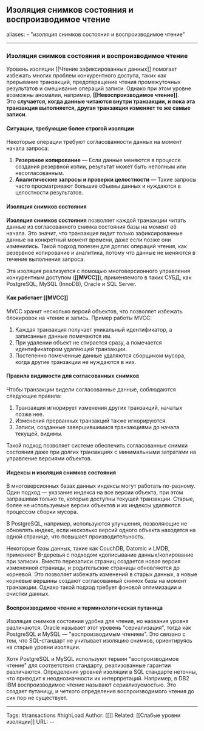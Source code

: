 ## Изоляция снимков состояния и воспроизводимое чтение
aliases: 
	- "изоляция снимков состояния и воспроизводимое чтение"

---

### Изоляция снимков состояния и воспроизводимое чтение

Уровень изоляции [[Чтение зафиксированных данных]] помогает избежать многих проблем конкурентного доступа, таких как прерывание транзакций, предотвращение чтения промежуточных результатов и смешивание операций записи. Однако при этом уровне возможны аномалии, например, **[[Невоспроизводимое чтение]]**. Это **случается, когда данные читаются внутри транзакции, и пока эта транзакция выполняется, другая транзакция изменяет те же самые записи**.

#### Ситуации, требующие более строгой изоляции

Некоторые операции требуют согласованности данных на момент начала запроса:

1. **Резервное копирование** — Если данные меняются в процессе создания резервной копии, результат может быть неполным или несогласованным.
2. **Аналитические запросы и проверки целостности** — Такие запросы часто просматривают большие объемы данных и нуждаются в целостности результатов.

#### Изоляция снимков состояния

**Изоляция снимков состояния** позволяет каждой транзакции читать данные из согласованного снимка состояния базы на момент её начала. Это значит, что транзакция видит только зафиксированные данные на конкретный момент времени, даже если позже они изменились. Такой подход полезен для долгих операций чтения, как резервное копирование и аналитика, потому что данные не меняются в течение выполнения запроса.

Эта изоляция реализуется с помощью многоверсионного управления конкурентным доступом (**[[MVCC]]**), применяемого в таких СУБД, как PostgreSQL, MySQL (InnoDB), Oracle и SQL Server.

#### Как работает [[MVCC]]

MVCC хранит несколько версий объектов, что позволяет избежать блокировок на чтение и запись. Пример работы MVCC:

1. Каждая транзакция получает уникальный идентификатор, а записанные данные помечаются им.
2. При удалении объект не стирается сразу, а помечается идентификатором удаляющей транзакции.
3. Постепенно помеченные данные удаляются сборщиком мусора, когда другие транзакции не нуждаются в них.

#### Правила видимости для согласованных снимков

Чтобы транзакции видели согласованные данные, соблюдаются следующие правила:

1. Транзакция игнорирует изменения других транзакций, начатых позже нее.
2. Изменения прерванных транзакций также игнорируются.
3. Записи, созданные завершившимися транзакциями до начала текущей, видимы.

Такой подход позволяет системе обеспечить согласованные снимки состояния даже при долгих транзакциях с минимальными затратами на управление версиями объектов.

#### Индексы и изоляция снимков состояния

В многоверсионных базах данных индексы могут работать по-разному. Один подход — указание индекса на все версии объекта, при этом запрашивая только те, которые доступны текущей транзакции. Старые, более не используемые версии объектов и их индексы удаляются процессом сборки мусора.

В PostgreSQL, например, используются улучшения, позволяющие не обновлять индекс, если несколько версий одного объекта находятся на одной странице, что повышает производительность.

Некоторые базы данных, такие как CouchDB, Datomic и LMDB, применяют B-деревья с подходом «дописывание данных/копирование при записи». Вместо перезаписи страниц создается новая версия измененной страницы, и родительские страницы обновляются до корневой. Это позволяет избежать изменений в старых данных, а новые корневые вершины создают согласованный снимок базы на момент транзакции. Однако такой подход требует фоновой оптимизации и очистки данных.

#### Воспроизводимое чтение и терминологическая путаница

Изоляция снимков состояния удобна для чтения, но названия уровня различаются. Oracle называет этот уровень "сериализация", тогда как PostgreSQL и MySQL — "воспроизводимым чтением". Это связано с тем, что SQL-стандарт не учитывает изоляцию снимков, ориентируясь на старые уровни изоляции.

Хотя PostgreSQL и MySQL используют термин "воспроизводимое чтение" для соответствия стандарту, реализованные гарантии различаются. Определения уровней изоляции в SQL стандарте неточны, что приводит к неоднозначности их интерпретаций. Например, в DB2 IBM воспроизводимое чтение называют сериализуемостью. Это создает путаницу, и четкого определения воспроизводимого чтения до сих пор не существует.

---
Tags:  #transactions #highLoad
Author: [[]]
Related: [[Слабые уровни изоляции]]
URL: -- 